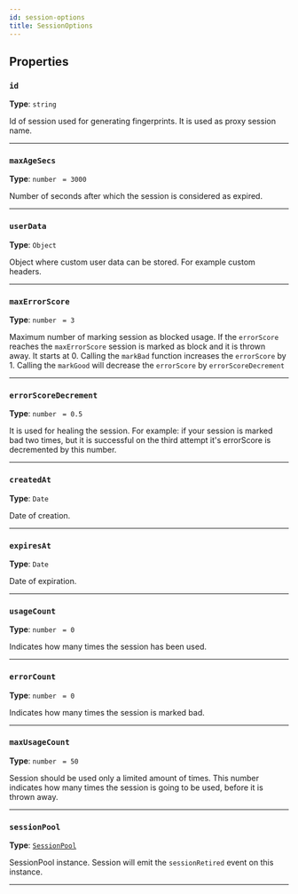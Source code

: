 ```yaml
---
id: session-options
title: SessionOptions
---
```


<a name="sessionoptions"></a>

## Properties

### `id`

**Type**: `string`

Id of session used for generating fingerprints. It is used as proxy session name.

---

### `maxAgeSecs`

**Type**: `number` <code> = 3000</code>

Number of seconds after which the session is considered as expired.

---

### `userData`

**Type**: `Object`

Object where custom user data can be stored. For example custom headers.

---

### `maxErrorScore`

**Type**: `number` <code> = 3</code>

Maximum number of marking session as blocked usage. If the `errorScore` reaches the `maxErrorScore` session is marked as block and it is thrown away.
It starts at 0. Calling the `markBad` function increases the `errorScore` by 1. Calling the `markGood` will decrease the `errorScore` by
`errorScoreDecrement`

---

### `errorScoreDecrement`

**Type**: `number` <code> = 0.5</code>

It is used for healing the session. For example: if your session is marked bad two times, but it is successful on the third attempt it's errorScore is
decremented by this number.

---

### `createdAt`

**Type**: `Date`

Date of creation.

---

### `expiresAt`

**Type**: `Date`

Date of expiration.

---

### `usageCount`

**Type**: `number` <code> = 0</code>

Indicates how many times the session has been used.

---

### `errorCount`

**Type**: `number` <code> = 0</code>

Indicates how many times the session is marked bad.

---

### `maxUsageCount`

**Type**: `number` <code> = 50</code>

Session should be used only a limited amount of times. This number indicates how many times the session is going to be used, before it is thrown away.

---

### `sessionPool`

**Type**: [`SessionPool`](/docs/api/session-pool)

SessionPool instance. Session will emit the `sessionRetired` event on this instance.

---
